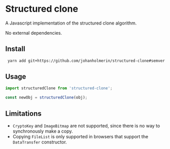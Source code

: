 # Structured clone

A Javascript implementation of the structured clone algorithm.

No external dependencies.

## Install

```sh
 yarn add git+https://github.com/johanholmerin/structured-clone#semver:^2.1.0
```

## Usage

```javascript
import structuredClone from 'structured-clone';

const newObj = structuredClone(obj);
```

## Limitations

* `CryptoKey` and `ImageBitmap` are not supported, since there is no way to
  synchronously make a copy.
* Copying `FileList` is only supported in browsers that support the
  `DataTransfer` constructor.
